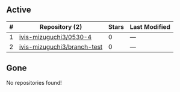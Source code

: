 ## Active
| # | Repository (2) | Stars | Last Modified |
| --- | --- | --- | --- |
| 1 | [ivis-mizuguchi3/0530-4](https://gin.g-node.org/ivis-mizuguchi3/0530-4) | 0 | — |
| 2 | [ivis-mizuguchi3/branch-test](https://gin.g-node.org/ivis-mizuguchi3/branch-test) | 0 | — |

## Gone
No repositories found!
